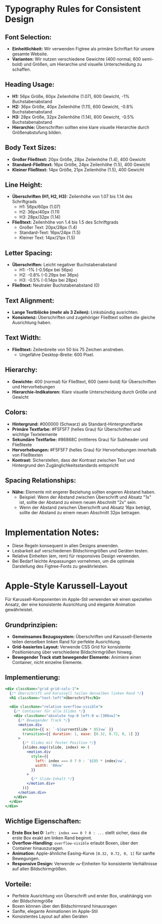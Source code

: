 # Typography Rules for Consistent Design

## Font Selection:

* **Einheitlichkeit:** Wir verwenden Figtree als primäre Schriftart für unsere gesamte Website.
* **Varianten:** Wir nutzen verschiedene Gewichte (400 normal, 600 semi-bold) und Größen, um Hierarchie und visuelle Unterscheidung zu schaffen.

## Heading Usage:

* **H1:** 56px Größe, 60px Zeilenhöhe (1.07), 600 Gewicht, -1% Buchstabenabstand
* **H2:** 36px Größe, 40px Zeilenhöhe (1.11), 600 Gewicht, -0.8% Buchstabenabstand
* **H3:** 28px Größe, 32px Zeilenhöhe (1.14), 600 Gewicht, -0.5% Buchstabenabstand
* **Hierarchie:** Überschriften sollten eine klare visuelle Hierarchie durch Größenabstufung bilden.

## Body Text Sizes:

* **Großer Fließtext:** 20px Größe, 28px Zeilenhöhe (1.4), 400 Gewicht
* **Standard-Fließtext:** 16px Größe, 24px Zeilenhöhe (1.5), 400 Gewicht
* **Kleiner Fließtext:** 14px Größe, 21px Zeilenhöhe (1.5), 400 Gewicht

## Line Height:

* **Überschriften (H1, H2, H3):** Zeilenhöhe von 1.07 bis 1.14 des Schriftgrads
    * H1: 56px/60px (1.07)
    * H2: 36px/40px (1.11)
    * H3: 28px/32px (1.14)
* **Fließtext:** Zeilenhöhe von 1.4 bis 1.5 des Schriftgrads
    * Großer Text: 20px/28px (1.4)
    * Standard-Text: 16px/24px (1.5)
    * Kleiner Text: 14px/21px (1.5)

## Letter Spacing:

* **Überschriften:** Leicht negativer Buchstabenabstand
    * H1: -1% (-0.56px bei 56px)
    * H2: -0.8% (-0.29px bei 36px)
    * H3: -0.5% (-0.14px bei 28px)
* **Fließtext:** Neutraler Buchstabenabstand (0)

## Text Alignment:

* **Lange Textblöcke (mehr als 3 Zeilen):** Linksbündig ausrichten.
* **Konsistenz:** Überschriften und zugehöriger Fließtext sollten die gleiche Ausrichtung haben.

## Text Width:

* **Fließtext:** Zeilenbreite von 50 bis 75 Zeichen anstreben.
    * Ungefähre Desktop-Breite: 600 Pixel.

## Hierarchy:

* **Gewichte:** 400 (normal) für Fließtext, 600 (semi-bold) für Überschriften und Hervorhebungen
* **Hierarchie-Indikatoren:** Klare visuelle Unterscheidung durch Größe und Gewicht

## Colors:

* **Hintergrund:** #000000 (Schwarz) als Standard-Hintergrundfarbe
* **Primäre Textfarbe:** #F5F5F7 (helles Grau) für Überschriften und wichtige Textelemente
* **Sekundäre Textfarbe:** #86868C (mittleres Grau) für Subheader und Fließtexte
* **Hervorhebungen:** #F5F5F7 (helles Grau) für Hervorhebungen innerhalb von Fließtexten
* **Kontrast:** Sicherstellen, dass der Kontrast zwischen Text und Hintergrund den Zugänglichkeitsstandards entspricht

## Spacing Relationships:

* **Nähe:** Elemente mit engerer Beziehung sollten engeren Abstand haben.
    * Beispiel: Wenn der Abstand zwischen Überschrift und Absatz "1x" ist, sollte der Abstand zu einem neuen Abschnitt "2x" sein.
    * Wenn der Abstand zwischen Überschrift und Absatz 16px beträgt, sollte der Abstand zu einem neuen Abschnitt 32px betragen.

# Implementation Notes:

* Diese Regeln konsequent in allen Designs anwenden.
* Lesbarkeit auf verschiedenen Bildschirmgrößen und Geräten testen.
* Relative Einheiten (em, rem) für responsives Design verwenden.
* Bei Bedarf leichte Anpassungen vornehmen, um die optimale Darstellung des Figtree-Fonts zu gewährleisten.

# Apple-Style Karussell-Layout

Für Karussell-Komponenten im Apple-Stil verwenden wir einen speziellen Ansatz, der eine konsistente Ausrichtung und elegante Animation gewährleistet.

## Grundprinzipien:

* **Gemeinsames Bezugssystem:** Überschriften und Karussell-Elemente teilen denselben linken Rand für perfekte Ausrichtung.
* **Grid-basiertes Layout:** Verwende CSS Grid für konsistente Positionierung über verschiedene Bildschirmgrößen hinweg.
* **Bewegender Track statt bewegender Elemente:** Animiere einen Container, nicht einzelne Elemente.

## Implementierung:

```jsx
<div className="grid grid-cols-1">
  {/* Überschrift und Karussell teilen denselben linken Rand */}
  <h1 className="text-left">Überschrift</h1>
  
  <div className="relative overflow-visible">
    {/* Container für alle Slides */}
    <div className="absolute top-0 left-0 w-[300vw]">
      {/* Bewegender Track */}
      <motion.div 
        animate={{ x: `-${currentSlide * 85}vw` }}
        transition={{ duration: 1, ease: [0.32, 0.72, 0, 1] }}
      >
        {/* Slides mit fester Position */}
        {slides.map((slide, index) => (
          <motion.div 
            style={{ 
              left: index === 0 ? 0 : `${85 * index}vw`,
              width: '80vw'
            }}
          >
            {/* Slide-Inhalt */}
          </motion.div>
        ))}
      </motion.div>
    </div>
  </div>
</div>
```

## Wichtige Eigenschaften:

* **Erste Box bei 0:** `left: index === 0 ? 0 : ...` stellt sicher, dass die erste Box exakt am linken Rand beginnt.
* **Overflow-Handling:** `overflow-visible` erlaubt Boxen, über den Container hinauszuragen.
* **Animation:** Apple-ähnliche Easing-Kurve `[0.32, 0.72, 0, 1]` für sanfte Bewegungen.
* **Responsive Design:** Verwende `vw`-Einheiten für konsistente Verhältnisse auf allen Bildschirmgrößen.

## Vorteile:

* Perfekte Ausrichtung von Überschrift und erster Box, unabhängig von der Bildschirmgröße
* Boxen können über den Bildschirmrand hinausragen
* Sanfte, elegante Animationen im Apple-Stil
* Konsistentes Layout auf allen Geräten

